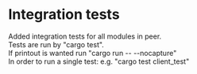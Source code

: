 # Integration tests
Added integration tests for all modules in peer.  
Tests are run by "cargo test".  
If printout is wanted run "cargo run -- --nocapture"  
In order to run a single test: e.g. "cargo test client_test"  
